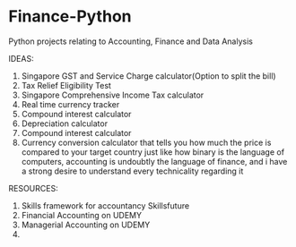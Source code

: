 # Finance-Python
Python projects relating to Accounting, Finance and Data Analysis

IDEAS:
1) Singapore GST and Service Charge calculator(Option to split the bill)
2) Tax Relief Eligibility Test
3) Singapore Comprehensive Income Tax calculator
4) Real time currency tracker
5) Compound interest calculator
6) Depreciation calculator
7) Compound interest calculator
8) Currency conversion calculator that tells you how much the price is compared to your target country
just like how binary is the language of computers, accounting is undoubtly the language of finance, and i have a strong desire to understand every technicality regarding it


RESOURCES:
1. Skills framework for accountancy Skillsfuture
2. Financial Accounting on UDEMY
3. Managerial Accounting on UDEMY
4. 
